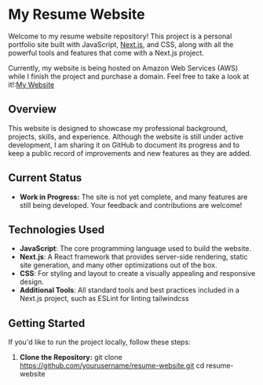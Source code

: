# My Resume Website

Welcome to my resume website repository! This project is a personal portfolio site built with JavaScript, [Next.js](https://nextjs.org/), and CSS, along with all the powerful tools and features that come with a Next.js project.

Currently, my website is being hosted on Amazon Web Services (AWS) while I finish the project and purchase a domain. Feel
free to take a look at it!:[My Website](https://resume-website-kappa-neon.vercel.app/)

## Overview

This website is designed to showcase my professional background, projects, skills, and experience. Although the website is still under active development, I am sharing it on GitHub to document its progress and to keep a public record of improvements and new features as they are added.

## Current Status

- **Work in Progress:** The site is not yet complete, and many features are still being developed. Your feedback and contributions are welcome!

## Technologies Used

- **JavaScript**: The core programming language used to build the website.
- **Next.js**: A React framework that provides server-side rendering, static site generation, and many other optimizations out of the box.
- **CSS**: For styling and layout to create a visually appealing and responsive design.
- **Additional Tools**: All standard tools and best practices included in a Next.js project, such as ESLint for linting tailwindcss

## Getting Started

If you'd like to run the project locally, follow these steps:

1. **Clone the Repository:**
   git clone https://github.com/yourusername/resume-website.git
   cd resume-website
